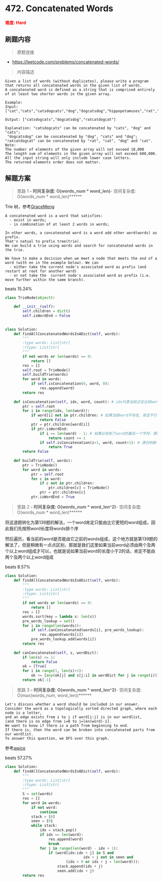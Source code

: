 # 472. Concatenated Words

**<font color=red>难度: Hard</font>**

## 刷题内容

> 原题连接

* https://leetcode.com/problems/concatenated-words/

> 内容描述

```
Given a list of words (without duplicates), please write a program that returns all concatenated words in the given list of words.
A concatenated word is defined as a string that is comprised entirely of at least two shorter words in the given array.

Example:
Input: ["cat","cats","catsdogcats","dog","dogcatsdog","hippopotamuses","rat","ratcatdogcat"]

Output: ["catsdogcats","dogcatsdog","ratcatdogcat"]

Explanation: "catsdogcats" can be concatenated by "cats", "dog" and "cats"; 
 "dogcatsdog" can be concatenated by "dog", "cats" and "dog"; 
"ratcatdogcat" can be concatenated by "rat", "cat", "dog" and "cat".
Note:
The number of elements of the given array will not exceed 10,000
The length sum of elements in the given array will not exceed 600,000.
All the input string will only include lower case letters.
The returned elements order does not matter.
```

## 解题方案

> 思路 1
******- 时间复杂度: O(words_num * word_len)******- 空间复杂度: O(words_num * word_len)******

Trie 树，参考[GraceMeng](https://leetcode.com/problems/concatenated-words/discuss/176805/52ms-Prefix-Tree-(Trie)-and-Backtracking-Java-with-Explanation)

```
A concatenated word is a word that satisfies:
  - exist in words;
  - is combination of at least 2 words in words;

In other words, a concatenated word is a word add other word(words) as prefix. 
That's natual to prefix tree(trie). 
We can build a trie using words and search for concatenated words in the trie. 

We have to make a decision when we meet a node that meets the end of a word (with en in the example below). We can
  - either take the current node's associated word as prefix (and restart at root for another word) 
  - or not take the  current node's associated word as prefix (i.e. move further within the same branch).
```
beats 15.24%

```python
class TrieNode(object):
    
    def __init__(self):
        self.children = dict()
        self.isWordEnd = False
        
        
class Solution:
    def findAllConcatenatedWordsInADict(self, words):
        """
        :type words: List[str]
        :rtype: List[str]
        """
        if not words or len(words) == 0:
            return []
        res = []
        self.root = TrieNode()
        self.buildTrie(words)
        for word in words:
            if self.isConcatenation(0, word, 0):
                res.append(word)
        return res
    
    def isConcatenation(self, idx, word, count): # idx代表当前正在比较word的第几个char
        ptr = self.root
        for i in range(idx, len(word)):
            if word[i] not in ptr.children: # 如果当前word不存在，肯定不行
                return False
            ptr = ptr.children[word[i]]
            if ptr.isWordEnd:
                if i == len(word) - 1: # 如果比较到了word的最后一个字符，那么看看是否是由2个以上的word组成的
                    return count >= 1
                if self.isConcatenation(i+1, word, count+1): # 递归判断
                    return True
        return False
    
    def buildTrie(self, words):
        ptr = TrieNode()
        for word in words:
            ptr = self.root
            for c in word:
                if c not in ptr.children:
                    ptr.children[c] = TrieNode()
                ptr = ptr.children[c]
            ptr.isWordEnd = True
```


> 思路 2
******- 时间复杂度: O(words_num * word_len^2)******- 空间复杂度: O(words_num * word_len)******


将这道题转化为第139题的解法，一个word肯定只能由比它更短的word组成，因此我们先按照word长度将words排个序

然后遍历，看当前的word是否能由它之前的words组成，这个地方就是第139题的解法了，但是稍微有一点点区别，那就是我们这里如果当前word必须由两个及两个以上word组成才可以，也就是说如果当前word的长度小于2的话，肯定不能由两个及两个以上word组成

beats 8.57%

```python
class Solution:
    def findAllConcatenatedWordsInADict(self, words):
        """
        :type words: List[str]
        :rtype: List[str]
        """
        if not words or len(words) == 0:
            return []
        res = []
        words.sort(key = lambda s: len(s))
        pre_words_lookup = set()
        for i in range(len(words)):
            if self.canConcatenated(words[i], pre_words_lookup):
                res.append(words[i])
            pre_words_lookup.add(words[i])
        return res
    
    def canConcatenated(self, s, wordDict):
        if len(s) <= 1:
            return False
        ok = [True]
        for i in range(1, len(s)+1):
            ok += [any(ok[j] and s[j:i] in wordDict for j in range(i))]
        return ok[-1]
```

> 思路 3
******- 时间复杂度: O(words_num * word_len^2)******- 空间复杂度: O(max(words_num, word_len))******


```
Let's discuss whether a word should be included in our answer.
Consider the word as a topologically sorted directed graph, where each node is a letter, 
and an edge exists from i to j if word[i:j] is in our wordlist, 
[and there is no edge from i=0 to j=len(word)-1]. 
We want to know if there is a path from beginning to end. 
If there is, then the word can be broken into concatenated parts from our wordlist.
To answer this question, we DFS over this graph.
```

参考[awice](https://leetcode.com/problems/concatenated-words/)


beats 57.27%

```python
class Solution:
    def findAllConcatenatedWordsInADict(self, words):
        """
        :type words: List[str]
        :rtype: List[str]
        """
        S = set(words)
        res = []
        for word in words:
            if not word: 
                continue
            stack = [0]
            seen = {0}
            while stack:
                idx = stack.pop()
                if idx == len(word):
                    res.append(word)
                    break
                for j in range(len(word) - idx + 1):
                    if (word[idx:idx + j] in S and
                                    idx + j not in seen and
                            (idx > 0 or idx + j < len(word))):
                        stack.append(idx + j)
                        seen.add(idx + j)
        return res
```

